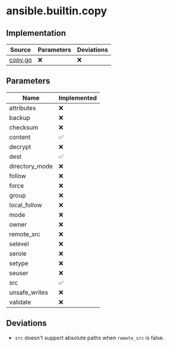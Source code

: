 # ansible.builtin.copy

## Implementation

| Source                                  | Parameters | Deviations |
|-----------------------------------------|------------|------------|
| [copy.go](../../pkg/exec/copy.go)       | :x:        | :x:        |

## Parameters

| Name           | Implemented        |
|----------------|--------------------|
| attributes     | :x:                |
| backup         | :x:                |
| checksum       | :x:                |
| content        | :white_check_mark: |
| decrypt        | :x:                |
| dest           | :white_check_mark: |
| directory_mode | :x:                |
| follow         | :x:                |
| force          | :x:                |
| group          | :x:                |
| local_follow   | :x:                |
| mode           | :x:                |
| owner          | :x:                |
| remote_src     | :x:                |
| selevel        | :x:                |
| serole         | :x:                |
| setype         | :x:                |
| seuser         | :x:                |
| src            | :white_check_mark: |
| unsafe_writes  | :x:                |
| validate       | :x:                |

## Deviations

* `src` doesn't support absolute paths when `remote_src` is false.
